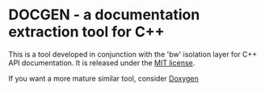 # DOCGEN - a documentation extraction tool for C++

This is a tool developed in conjunction with the 'bw' isolation layer
for C++ API documentation. It is released under the [MIT license](LICENSE-MIT.txt).

If you want a more mature similar tool, consider [Doxygen](https://en.wikipedia.org/wiki/Doxygen)

